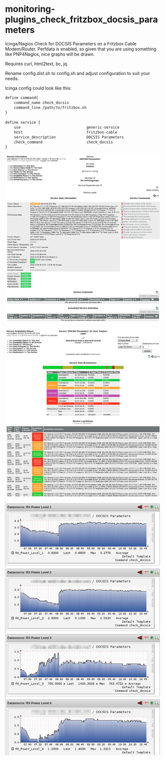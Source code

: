 # monitoring-plugins_check_fritzbox_docsis_parameters

Icinga/Nagios Check for DOCSIS Parameters on a Fritzbox Cable
Modem/Router. Perfdata is enabled, so given that you are using
something like PNP4Nagios, nice graphs will be drawn.

Requires curl, html2text, bc, jq.

Rename config.dist.sh to config.sh and adjust configuration to suit
your needs.

Icinga config could look like this:

    define command{
        command_name check_docsis
        command_line /path/to/fritzbox.sh
    }

    define service {
        use                              generic-service
        host                             fritzbox-cable
        service_description              DOCSIS Parameters
        check_command                    check_docsis
    }

![Service Status Detail](docs/service-status.png)

![Availability Report](docs/availability-report.png)

![PNP4Nagios](docs/pnp4nagios.png)
